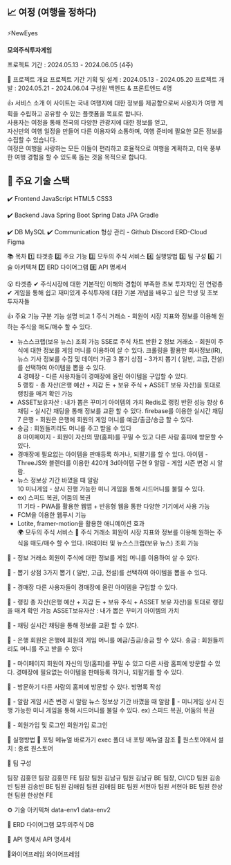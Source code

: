 
## 📈 여정 (여행을 정하다)
⚡NewEyes

**모의주식투자게임**

프로젝트 기간 : 2024.05.13 - 2024.06.05 (4주)


🌳 프로젝트 개요
프로젝트 기간
기획 및 설계 : 2024.05.13 - 2024.05.20
프로젝트 개발 : 2024.05.21 - 2024.06.04
구성원
백엔드 & 프론트엔드 4명

👍 서비스 소개
이 사이트는 국내 여행지에 대한 정보를 제공함으로써 사용자가 여행 계획을 수립하고 공유할 수 있는 플랫폼을 목표로 합니다. <br>
사용자는 여정을 통해 전국의 다양한 관광지에 대한 정보를 얻고, <br>
자신만의 여행 일정을 만들어 다른 이용자와 소통하며, 여행 준비에 필요한 모든 정보를 수집할 수 있습니다. <br>
여정은 여행을 사랑하는 모든 이들이 편리하고 효율적으로 여행을 계획하고, 더욱 풍부한 여행 경험을 할 수 있도록 돕는 것을 목적으로 합니다.

## 🔨 주요 기술 스택
✔️ Frontend
JavaScript
HTML5
CSS3

✔️ Backend
Java
Spring Boot
Spring Data JPA
Gradle

✔️ DB
MySQL
✔️ Communication
형상 관리 - Github
Discord
ERD-Cloud
Figma

📚 목차
1️⃣ 타겟층
2️⃣ 주요 기능
3️⃣ 모두의 주식 서비스
4️⃣ 실행방법
5️⃣ 팀 구성
6️⃣ 기술 아키텍쳐
7️⃣ ERD 다이어그램
8️⃣ API 명세서


😮 타겟층
✔ 주식시장에 대한 기본적인 이해와 경험이 부족한 초보 투자자인 전 연령층
✔ 게임을 통해 쉽고 재미있게 주식투자에 대한 기본 개념을 배우고 싶은 학생 및 초보 투자자들

👍 주요 기능
구분	기능	설명	비고
1	주식 거래소	- 회원이 시장 지표와 정보를 이용해 원하는 주식을 매도/매수 할 수 있다.
- 뉴스스크랩(보유 뉴스) 조회 가능	SSE로 주식 차트 반환
2	정보 거래소	- 회원이 주식에 대한 정보를 게임 머니를 이용하여 살 수 있다.	크롤링을 활용한 회사정보(IR), 뉴스 기사 정보를 수집 및 데이터 가공
3	뽑기 상점	- 3가지 뽑기 ( 일반, 고급, 전설)를 선택하여 아이템을 뽑을 수 있다.	
4	경매장	- 다른 사용자들이 경매장에 올린 아이템을 구입할 수 있다.	
5	랭킹	- 총 자산(은행 예산 + 지갑 돈 + 보유 주식 + ASSET 보유 자산)을 토대로 랭킹을 매겨 확인 가능
- ASSET보유자산 : 내가 뽑은 꾸미기 아이템의 가치	Redis로 랭킹 반환 성능 향상
6	채팅	- 실시간 채팅을 통해 정보를 교환 할 수 있다.	firebase를 이용한 실시간 채팅
7	은행	- 회원은 은행에 회원의 게임 머니를 예금/출금/송금 할 수 있다.
- 송금 : 회원들끼리도 머니를 주고 받을 수 있다	
8	마이페이지	- 회원이 자신의 땅(홈피)를 꾸밀 수 있고 다른 사람 홈피에 방문할 수 있다.
- 경매장에 필요없는 아이템을 판매등록 하거나, 되팔기를 할 수 있다.	아이템 - ThreeJS와 블렌더를 이용한 420개 3d아이템 구현
9	알람	- 게임 시즌 변경 시 알람.
- 뉴스 정보상 기간 바꼈을 때 알람	
10	미니게임	- 상시 진행 가능한 미니 게임을 통해 시드머니를 불릴 수 있다.
- ex) 스피드 복권, 어둠의 복권	
11	기타	- PWA를 활용한 웹앱 + 반응형 웹을 통한 다양한 기기에서 사용 가능
- FCM을 이용한 웹푸시 기능
- Lotite, framer-motion을 활용한 애니메이션 효과	
🌍 모두의 주식 서비스
📌 주식 거래소
회원이 시장 지표와 정보를 이용해 원하는 주식을 매도/매수 할 수 있다.
IR데이터 및 뉴스스크랩(보유 뉴스) 조회 가능

📌 - 정보 거래소
회원이 주식에 대한 정보를 게임 머니를 이용하여 살 수 있다.

📌 - 뽑기 상점
3가지 뽑기 ( 일반, 고급, 전설)를 선택하여 아이템을 뽑을 수 있다.

📌 - 경매장
다른 사용자들이 경매장에 올린 아이템을 구입할 수 있다.

📌 - 랭킹
총 자산(은행 예산 + 지갑 돈 + 보유 주식 + ASSET 보유 자산)을 토대로 랭킹을 매겨 확인 가능
ASSET보유자산 : 내가 뽑은 꾸미기 아이템의 가치

📌 - 채팅
실시간 채팅을 통해 정보를 교환 할 수 있다.

📌 - 은행
회원은 은행에 회원의 게임 머니를 예금/출금/송금 할 수 있다.
송금 : 회원들끼리도 머니를 주고 받을 수 있다

📌 - 마이페이지
회원이 자신의 땅(홈피)를 꾸밀 수 있고 다른 사람 홈피에 방문할 수 있다.
경매장에 필요없는 아이템을 판매등록 하거나, 되팔기를 할 수 있다.

📌 - 방문하기
다른 사람의 홈피에 방문할 수 있다.
방명록 작성 

📌 - 알람
게임 시즌 변경 시 알람
뉴스 정보상 기간 바꼈을 때 알람
📌 - 미니게임
상시 진행 가능한 미니 게임을 통해 시드머니를 불릴 수 있다.
ex) 스피드 복권, 어둠의 복권

📌 - 회원가입 및 로그인
회원가입
로그인 


💾 실행방법
🔗 포팅 메뉴얼 바로가기
exec 폴더 내 포팅 메뉴얼 참조
🔗 원스토어에서 설치 : 종료
원스토어


👬 팀 구성


팀장 김홍민
팀장 김홍민
FE 팀장
팀원 김남규
팀원 김남규
BE 팀장, CI/CD
팀원 김송빈
팀원 김송빈
BE
팀원 김애림
팀원 김애림
BE
팀원 서현아
팀원 서현아
BE
팀원 한상현
팀원 한상현
FE

⚙ 기술 아키텍쳐
data-env1 data-env2


💎 ERD 다이어그램
모두의주식 DB


📘 API 명세서
API 명세서


🍏와이어프레임
와이어프레임
